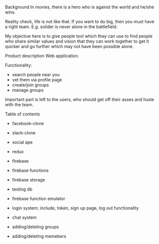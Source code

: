 Background
In movies, there is a hero who is against the world and he/she wins.

Reality check, life is not like that. If you want to do big, then you must have a right team. E.g. solider is never alone in the battlefield.

My objective here is to give people tool which they can use to find people who share similar values and vision that they can work together to get it quicker and go further which may not have been possible alone.

Product description
Web application.

Functionality:
- search people near you
- vet them via profile page
- create/join groups
- manage groups

Important part is left to the users, who should get off their asses and husle with the team.

Table of contents

- facebook-clone
- slack-clone
- social ape

- redux

- firebase
- firebase functions
- firebase storage

- testing db
- firebase function emulator

- login system; include, token, sign up page, log out functionality
- chat system
- adding/deleting groups
- adding/deleting memebers

